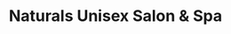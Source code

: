 ---
title: "Naturals Unisex Salon & Spa"
url: /bangalore/naturals-unisex-salon-and-spa-amruth-nagar-main-road/
shop: beauty
---